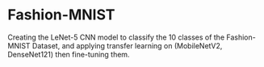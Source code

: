 # Fashion-MNIST

Creating the LeNet-5 CNN model to classify the 10 classes of the Fashion-MNIST Dataset, and applying transfer learning on (MobileNetV2, DenseNet121) then fine-tuning them.
